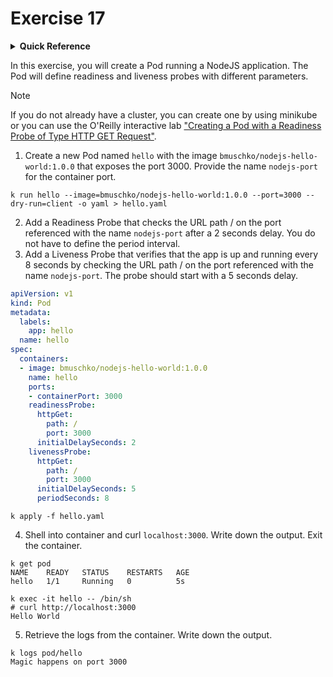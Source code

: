 # Exercise 17

<details>
<summary><b>Quick Reference</b></summary>
<p>

* Namespace: `default`<br>
* Documentation: [Configure Liveness, Readiness and Startup Probes](https://kubernetes.io/docs/tasks/configure-pod-container/configure-liveness-readiness-startup-probes/)

</p>
</details>

In this exercise, you will create a Pod running a NodeJS application. The Pod will define readiness and liveness probes with different parameters.

> [!NOTE]
> If you do not already have a cluster, you can create one by using minikube or you can use the O'Reilly interactive lab ["Creating a Pod with a Readiness Probe of Type HTTP GET Request"](https://learning.oreilly.com/scenarios/creating-a-pod/9781098164102/).

1. Create a new Pod named `hello` with the image `bmuschko/nodejs-hello-world:1.0.0` that exposes the port 3000. Provide the name `nodejs-port` for the container port.

```
k run hello --image=bmuschko/nodejs-hello-world:1.0.0 --port=3000 --dry-run=client -o yaml > hello.yaml
```

2. Add a Readiness Probe that checks the URL path / on the port referenced with the name `nodejs-port` after a 2 seconds delay. You do not have to define the period interval.
3. Add a Liveness Probe that verifies that the app is up and running every 8 seconds by checking the URL path / on the port referenced with the name `nodejs-port`. The probe should start with a 5 seconds delay.


```yaml
apiVersion: v1
kind: Pod
metadata:
  labels:
    app: hello
  name: hello
spec:
  containers:
  - image: bmuschko/nodejs-hello-world:1.0.0
    name: hello
    ports:
    - containerPort: 3000
    readinessProbe:
      httpGet:
        path: /
        port: 3000
      initialDelaySeconds: 2
    livenessProbe:
      httpGet:
        path: /
        port: 3000
      initialDelaySeconds: 5
      periodSeconds: 8
```

```
k apply -f hello.yaml
```

4. Shell into container and curl `localhost:3000`. Write down the output. Exit the container.

```
k get pod
NAME    READY   STATUS    RESTARTS   AGE
hello   1/1     Running   0          5s

k exec -it hello -- /bin/sh
# curl http://localhost:3000
Hello World

```

5. Retrieve the logs from the container. Write down the output.

```
k logs pod/hello
Magic happens on port 3000
```